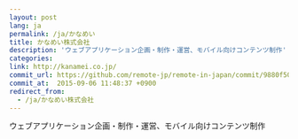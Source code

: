 ```yaml
---
layout: post
lang: ja
permalink: /ja/かなめい
title: かなめい株式会社
description: 'ウェブアプリケーション企画・制作・運営、モバイル向けコンテンツ制作'
categories: 
link: http://kanamei.co.jp/
commit_url: https://github.com/remote-jp/remote-in-japan/commit/9880f509ec79bbc0b8d53013f44b422a7c0fe37c
commit_at:  2015-09-06 11:48:37 +0900
redirect_from:
  - /ja/かなめい株式会社
---
```


<p>ウェブアプリケーション企画・制作・運営、モバイル向けコンテンツ制作</p>
